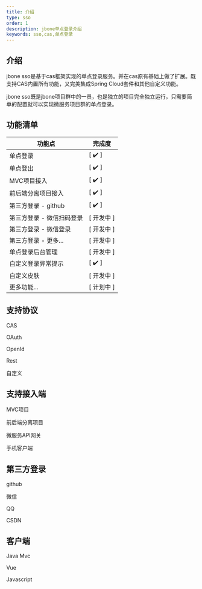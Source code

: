 ```yaml
---
title: 介绍
type: sso
order: 1
description: jbone单点登录介绍
keywords: sso,cas,单点登录
---
```


## 介绍
jbone sso是基于cas框架实现的单点登录服务。并在cas原有基础上做了扩展。既支持CAS内置所有功能，又完美集成Spring Cloud套件和其他自定义功能。

jbone sso既是jbone项目群中的一员，也是独立的项目完全独立运行，只需要简单的配置就可以实现微服务项目群的单点登录。

## 功能清单

功能点 | 完成度
---|---
单点登录 |  [ ✔️ ] 
单点登出 |  [ ✔️ ] 
MVC项目接入 |  [ ✔️ ] 
前后端分离项目接入 | [ ✔️ ] 
第三方登录 - github |  [ ✔️ ] 
第三方登录 - 微信扫码登录 |  [ 开发中 ] 
第三方登录 - 微信登录 |  [ 开发中 ] 
第三方登录 - 更多... |  [ 开发中 ] 
单点登录后台管理 |  [ 开发中 ] 
自定义登录异常提示 |  [ ✔️ ] 
自定义皮肤 | [ 开发中 ] 
更多功能... | [ 计划中 ] 

## 支持协议

CAS

OAuth

OpenId

Rest

自定义

## 支持接入端

MVC项目

前后端分离项目

微服务API网关

手机客户端

## 第三方登录

github

微信

QQ

CSDN

## 客户端

Java Mvc

Vue

Javascript


